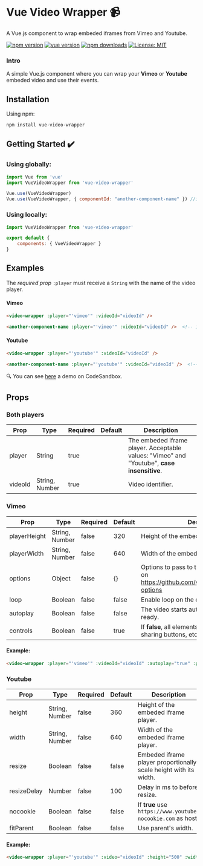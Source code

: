 # Vue Video Wrapper :video_camera:
A Vue.js component to wrap embeded iframes from Vimeo and Youtube.

[![npm version](https://img.shields.io/npm/v/vue-video-wrapper)](https://www.npmjs.com/package/vue-video-wrapper)
[![vue version](https://img.shields.io/badge/vue-2.x-brightgreen)](https://vuejs.org/)
[![npm downloads](https://img.shields.io/npm/dt/vue-video-wrapper)](https://www.npmjs.com/package/vue-video-wrapper)
[![License: MIT](https://img.shields.io/badge/License-MIT-yellow.svg)](https://opensource.org/licenses/MIT)

### Intro

A simple Vue.js component where you can wrap your **Vimeo** or **Youtube** embeded video and use their events.

## Installation

Using npm:

    npm install vue-video-wrapper

## Getting Started :heavy_check_mark:

### Using globally:

```javascript
import Vue from 'vue'
import VueVideoWrapper from 'vue-video-wrapper'

Vue.use(VueVideoWrapper) 
Vue.use(VueVideoWrapper, { componentId: "another-component-name" }) //if you want to give another name to the component
```

### Using locally:

```javascript
import VueVideoWrapper from 'vue-video-wrapper'

export default {
    components: { VueVideoWrapper }
}
```

## Examples

The *required prop* `:player` must receive a `String` with the name of the video player.

#### Vimeo

```html
<video-wrapper :player="'vimeo'" :videoId="videoId" />

<another-component-name :player="'vimeo'" :videoId="videoId" />  <!-- if you changed the name of the component -->
```

#### Youtube

```html
<video-wrapper :player="'youtube'" :videoId="videoId" />

<another-component-name :player="'youtube'" :videoId="videoId" />  <!-- if you changed the name of the component -->
```

:mag: You can see [here](https://codesandbox.io/s/agitated-volhard-rw2pe) a demo on CodeSandbox.

## Props

### Both players

| Prop | Type | Required | Default | Description
| --- | --- | --- | --- | --- |
| player | String | true | | The embeded iframe player. Acceptable values: "Vimeo" and "Youtube", **case insensitive**.
| videoId | String, Number | true | | Video identifier.

### Vimeo

| Prop | Type | Required | Default | Description
| --- | --- | --- | --- | --- |
| playerHeight | String, Number | false | 320 | Height of the embeded iframe player.
| playerWidth | String, Number | false | 640 | Width of the embeded iframe player.
| options | Object | false | {} | Options to pass to the Vimeo instance. See on https://github.com/vimeo/player.js/#embed-options
| loop | Boolean | false | false | Enable loop on the end of the video.
| autoplay | Boolean | false | false | The video starts automatically when it's ready.
| controls | Boolean | false | true | If **false**, all elements in the player (play bar, sharing buttons, etc) will be hidden.

#### Example:

```html
<video-wrapper :player="'vimeo'" :videoId="videoId" :autoplay="true" :playerHeight="500" />
```

### Youtube 

| Prop | Type | Required | Default | Description
| --- | --- | --- | --- | --- |
| height | String, Number | false | 360 | Height of the embeded iframe player.
| width | String, Number | false | 640 | Width of the embeded iframe player.
| resize | Boolean | false | false | Embeded iframe player proportionally scale height with its width.
| resizeDelay | Number | false | 100 | Delay in ms to before resize.
| nocookie | Boolean | false | false | If **true** use `https://www.youtube-nocookie.com` as host.
| fitParent | Boolean | false | false | Use parent's width.

#### Example:

```html
<video-wrapper :player="'youtube'" :video="videoId" :height="500" :width="800" />
```
